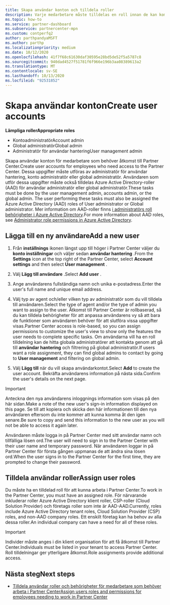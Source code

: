 ```yaml
---
title: Skapa användar konton och tilldela roller
description: Varje medarbetare måste tilldelas en roll innan de kan komma åt Partner Center. Lär dig hur du skapar användar konton, tilldelar roller och anger behörigheter.
ms.topic: how-to
ms.service: partner-dashboard
ms.subservice: partnercenter-mpn
ms.custom: contperfq2
author: parthpandyaMSFT
ms.author: parthp
ms.localizationpriority: medium
ms.date: 10/12/2020
ms.openlocfilehash: 41f7f68c61630daf30595e28bd5de52f5a5787c8
ms.sourcegitcommit: 940dad4527f51781f6f966e196b3aa08389613a2
ms.translationtype: MT
ms.contentlocale: sv-SE
ms.lasthandoff: 10/13/2020
ms.locfileid: "92531852"
---
```

# <a name="create-user-accounts"></a><span data-ttu-id="f0558-104">Skapa användar konton</span><span class="sxs-lookup"><span data-stu-id="f0558-104">Create user accounts</span></span>  

<span data-ttu-id="f0558-105">**Lämpliga roller**</span><span class="sxs-lookup"><span data-stu-id="f0558-105">**Appropriate roles**</span></span>

- <span data-ttu-id="f0558-106">Kontoadministratör</span><span class="sxs-lookup"><span data-stu-id="f0558-106">Account admin</span></span>
- <span data-ttu-id="f0558-107">Global administratör</span><span class="sxs-lookup"><span data-stu-id="f0558-107">Global admin</span></span>
- <span data-ttu-id="f0558-108">Administratör för användar hantering</span><span class="sxs-lookup"><span data-stu-id="f0558-108">User management admin</span></span>

<span data-ttu-id="f0558-109">Skapa användar konton för medarbetare som behöver åtkomst till Partner Center.</span><span class="sxs-lookup"><span data-stu-id="f0558-109">Create user accounts for employees who need access to the Partner Center.</span></span> <span data-ttu-id="f0558-110">Dessa uppgifter måste utföras av administratör för användar hantering, konto administratör eller global administratör. Användaren som utför dessa uppgifter måste också tilldelas Azure Active Directory-roller (AAD) för användar administratör eller global administratör.</span><span class="sxs-lookup"><span data-stu-id="f0558-110">These tasks must be done by the user management admin, accounts admin, or the global admin. The user performing these tasks must also be assigned the Azure Active Directory (AAD) roles of User administrator or Global administrator.</span></span> <span data-ttu-id="f0558-111">Mer information om AAD-roller finns [i administratörs roll behörigheter i Azure Active Directory](/azure/active-directory/users-groups-roles/directory-assign-admin-roles).</span><span class="sxs-lookup"><span data-stu-id="f0558-111">For more information about AAD roles, see [Administrator role permissions in Azure Active Directory](/azure/active-directory/users-groups-roles/directory-assign-admin-roles).</span></span>

## <a name="add-a-new-user"></a><span data-ttu-id="f0558-112">Lägga till en ny användare</span><span class="sxs-lookup"><span data-stu-id="f0558-112">Add a new user</span></span>

1. <span data-ttu-id="f0558-113">Från **inställnings** ikonen längst upp till höger i Partner Center väljer du **konto inställningar** och väljer sedan **användar hantering** .</span><span class="sxs-lookup"><span data-stu-id="f0558-113">From the **Settings** icon at the top right of the Partner Center, select **Account settings** and then select **User management** .</span></span>

2. <span data-ttu-id="f0558-114">Välj **Lägg till användare** .</span><span class="sxs-lookup"><span data-stu-id="f0558-114">Select **Add user** .</span></span>

3. <span data-ttu-id="f0558-115">Ange användarens fullständiga namn och unika e-postadress.</span><span class="sxs-lookup"><span data-stu-id="f0558-115">Enter the user's full name and unique email address.</span></span>

4. <span data-ttu-id="f0558-116">Välj typ av agent och/eller vilken typ av administratör som du vill tilldela till användaren.</span><span class="sxs-lookup"><span data-stu-id="f0558-116">Select the type of agent and/or the type of admin you want to assign to the user.</span></span> <span data-ttu-id="f0558-117">Åtkomst till Partner Center är rollbaserad, så du kan tilldela behörigheter för att anpassa användarens vy så att bara de funktioner som användaren behöver för att slutföra vissa uppgifter visas.</span><span class="sxs-lookup"><span data-stu-id="f0558-117">Partner Center access is role-based, so you can assign permissions to customize the user's view to show only the features the user needs to complete specific tasks.</span></span>  <span data-ttu-id="f0558-118">Om användarna vill ha en roll tilldelning kan de hitta globala administratörer att kontakta genom att gå till **användar hantering** och filtrering på global administratör.</span><span class="sxs-lookup"><span data-stu-id="f0558-118">If users want a role assignment, they can find global admins to contact by going to **User management** and filtering on global admin.</span></span>

5. <span data-ttu-id="f0558-119">Välj **Lägg till** när du vill skapa användarkontot.</span><span class="sxs-lookup"><span data-stu-id="f0558-119">Select **Add** to create the user account.</span></span> <span data-ttu-id="f0558-120">Bekräfta användarens information på nästa sida.</span><span class="sxs-lookup"><span data-stu-id="f0558-120">Confirm the user's details on the next page.</span></span>

> [!IMPORTANT]  
> <span data-ttu-id="f0558-121">Anteckna den nya användarens inloggnings information som visas på den här sidan.</span><span class="sxs-lookup"><span data-stu-id="f0558-121">Make a note of the new user's sign-in information displayed on this page.</span></span> <span data-ttu-id="f0558-122">Se till att kopiera och skicka den här informationen till den nya användaren eftersom du inte kommer att kunna komma åt den igen senare.</span><span class="sxs-lookup"><span data-stu-id="f0558-122">Be sure to copy and send this information to the new user as you will not be able to access it again later.</span></span> 

<span data-ttu-id="f0558-123">Användaren måste logga in på Partner Center med sitt användar namn och tillfälliga lösen ord.</span><span class="sxs-lookup"><span data-stu-id="f0558-123">The user will need to sign in to the Partner Center with their user name and temporary password.</span></span> <span data-ttu-id="f0558-124">När användaren loggar in på Partner Center för första gången uppmanas de att ändra sina lösen ord.</span><span class="sxs-lookup"><span data-stu-id="f0558-124">When the user signs in to the Partner Center for the first time, they are prompted to change their password.</span></span>

## <a name="assign-user-roles"></a><span data-ttu-id="f0558-125">Tilldela användar roller</span><span class="sxs-lookup"><span data-stu-id="f0558-125">Assign user roles</span></span>

<span data-ttu-id="f0558-126">Du måste ha en tilldelad roll för att kunna arbeta i Partner Center.</span><span class="sxs-lookup"><span data-stu-id="f0558-126">To work in the Partner Center, you must have an assigned role.</span></span>  <span data-ttu-id="f0558-127">För närvarande inkluderar roller Azure Active Directory klient roller, CSP-roller (Cloud Solution Provider) och företags roller som inte är AAD-AAD.</span><span class="sxs-lookup"><span data-stu-id="f0558-127">Currently, roles include Azure Active Directory tenant roles, Cloud Solution Provider (CSP) roles, and non-AAD company roles.</span></span> <span data-ttu-id="f0558-128">Ett enskilt företag kan ha behov av alla dessa roller.</span><span class="sxs-lookup"><span data-stu-id="f0558-128">An individual company can have a need for all of these roles.</span></span>

>[!Important]
><span data-ttu-id="f0558-129">Individer måste anges i din klient organisation för att få åtkomst till Partner Center.</span><span class="sxs-lookup"><span data-stu-id="f0558-129">Individuals must be listed in your tenant to access Partner Center.</span></span> <span data-ttu-id="f0558-130">Roll tilldelningar ger ytterligare åtkomst.</span><span class="sxs-lookup"><span data-stu-id="f0558-130">Role assignments provide additional access.</span></span>

## <a name="next-steps"></a><span data-ttu-id="f0558-131">Nästa steg</span><span class="sxs-lookup"><span data-stu-id="f0558-131">Next steps</span></span>

- [<span data-ttu-id="f0558-132">Tilldela användar roller och behörigheter för medarbetare som behöver arbeta i Partner Center</span><span class="sxs-lookup"><span data-stu-id="f0558-132">Assign users roles and permissions for employees needing to work in Partner Center</span></span>](permissions-overview.md)
